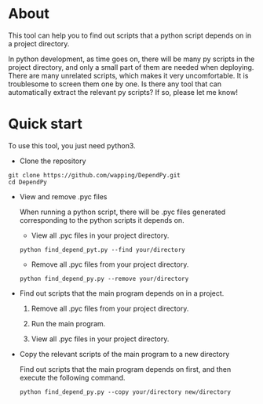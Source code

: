 # About

This tool can help you to find out scripts that a python script depends on in a project directory.

In python development, as time goes on, there will be many py scripts in the project directory, and only a small part of them are needed when deploying. There are many unrelated scripts, which makes it very uncomfortable. It is troublesome to screen them one by one. Is there any tool that can automatically extract the relevant py scripts? If so, please let me know! 

# Quick start

To use this tool, you just need python3.

- Clone the repository

```
git clone https://github.com/wapping/DependPy.git
cd DependPy
```

- View and remove .pyc files

   When running a python script, there will be .pyc files generated corresponding to the python scripts it depends on.

   - View all .pyc files in your project directory.

   `python find_depend_pyt.py --find your/directory`

   - Remove all .pyc files from your project directory.

   `python find_depend_py.py --remove your/directory`

- Find out scripts that the main program depends on in a project.

   1. Remove all .pyc files from your project directory.

   2. Run the main program.

   3. View all .pyc files in your project directory.

- Copy the relevant scripts of the main program to a new directory

   Find out scripts that the main program depends on first, and then execute the following command.
   
   `python find_depend_py.py --copy your/directory new/directory`
